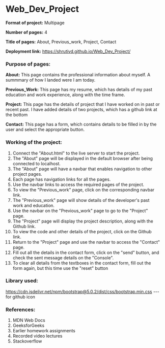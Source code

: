 # Web_Dev_Project

**Format of project:** Multipage

**Number of pages:** 4

**Title of pages:** About, Previous_work, Project, Contact

**Deployment link:** https://shrutivd.github.io/Web_Dev_Project/

### Purpose of pages:

**About:**
This page contains the professional information about myself. A summmary of how I landed were I am today.

**Previous_Work:**
This page has my resume, which has details of my past education and work experience, along with the time frame.

**Project:**
This page has the details of project that I have worked on in past or recent past. I have added details of two projects, which has a github link at the bottom

**Contact:**
This page has a form, which contains details to be filled in by the user and select the appropriate button.

### Working of the project:

1. Connect the "About.html" to the live server to start the project.
2. The "About" page will be displayed in the default browser after being connected to localhost.
3. The "About" page will have a navbar that enables navigation to other project pages.
4. Each page has navigation links for all the pages.
5. Use the navbar links to access the required pages of the project.
6. To view the "Previous_work" page, click on the corresponding navbar link.
7. The "Previous_work" page will show details of the developer's past work and education.
8. Use the navbar on the "Previous_work" page to go to the "Project" page.
9. The "Project" page will display the project description, along with the Github link.
10. To view the code and other details of the project, click on the Github link.
11. Return to the "Project" page and use the navbar to access the "Contact" page.
12. Fill out all the details in the contact form, click on the "send" button, and check the sent message details on the "Console".
13. To clear all details from the textboxes in the contact form, fill out the form again, but this time use the "reset" button

### Library used:

https://cdn.jsdelivr.net/npm/bootstrap@5.0.2/dist/css/bootstrap.min.css --- for github icon

### References:

1. MDN Web Docs
2. GeeksforGeeks
3. Earlier homework assignments
4. Recorded video lectures
5. Stackoverflow
